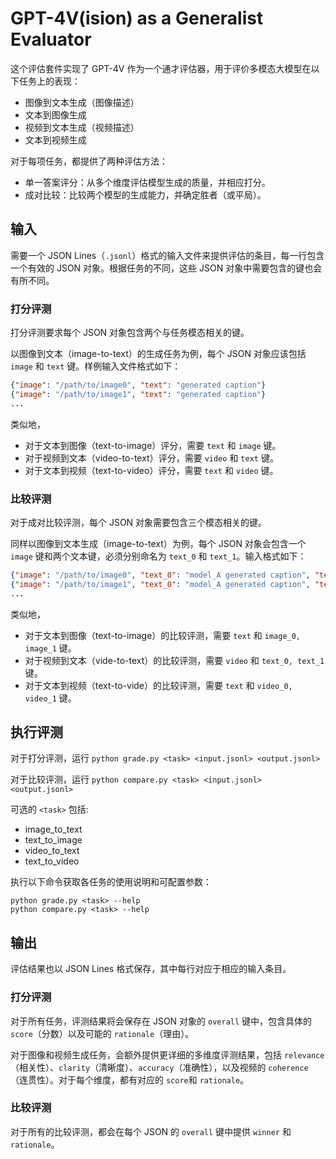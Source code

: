 # GPT-4V(ision) as a Generalist Evaluator

这个评估套件实现了 GPT-4V 作为一个通才评估器，用于评价多模态大模型在以下任务上的表现：
- 图像到文本生成（图像描述）
- 文本到图像生成
- 视频到文本生成（视频描述）
- 文本到视频生成

对于每项任务，都提供了两种评估方法：
- 单一答案评分：从多个维度评估模型生成的质量，并相应打分。
- 成对比较：比较两个模型的生成能力，并确定胜者（或平局）。

## 输入

需要一个 JSON Lines（`.jsonl`）格式的输入文件来提供评估的条目，每一行包含一个有效的 JSON 对象。根据任务的不同，这些 JSON 对象中需要包含的键也会有所不同。

### 打分评测

打分评测要求每个 JSON 对象包含两个与任务模态相关的键。

以图像到文本（image-to-text）的生成任务为例，每个 JSON 对象应该包括 `image` 和 `text` 键。样例输入文件格式如下：

```JSON
{"image": "/path/to/image0", "text": "generated caption"}
{"image": "/path/to/image1", "text": "generated caption"}
...
```

类似地，
- 对于文本到图像（text-to-image）评分，需要 `text` 和 `image` 键。
- 对于视频到文本（video-to-text）评分，需要 `video` 和 `text` 键。
- 对于文本到视频（text-to-video）评分，需要 `text` 和 `video` 键。


### 比较评测

对于成对比较评测，每个 JSON 对象需要包含三个模态相关的键。

同样以图像到文本生成（image-to-text）为例，每个 JSON 对象会包含一个 `image` 键和两个文本键，必须分别命名为 `text_0` 和 `text_1`。输入格式如下：

```JSON
{"image": "/path/to/image0", "text_0": "model_A generated caption", "text_1": "model_B generated caption"}
{"image": "/path/to/image1", "text_0": "model_A generated caption", "text_1": "model_B generated caption"}
...
```

类似地，
- 对于文本到图像（text-to-image）的比较评测，需要 `text` 和 `image_0, image_1` 键。
- 对于视频到文本（vide-to-text）的比较评测，需要 `video` 和 `text_0, text_1`键。
- 对于文本到视频（text-to-vide）的比较评测，需要 `text` 和 `video_0, video_1` 键。

## 执行评测

对于打分评测，运行 `python grade.py <task> <input.jsonl> <output.jsonl>`

对于比较评测，运行 `python compare.py <task> <input.jsonl> <output.jsonl>`

可选的 `<task>` 包括:
- image_to_text
- text_to_image
- video_to_text
- text_to_video

执行以下命令获取各任务的使用说明和可配置参数：
```shell
python grade.py <task> --help
python compare.py <task> --help
```

## 输出

评估结果也以 JSON Lines 格式保存，其中每行对应于相应的输入条目。

### 打分评测

对于所有任务，评测结果将会保存在 JSON 对象的 `overall` 键中，包含具体的 `score`（分数）以及可能的 `rationale`（理由）。

对于图像和视频生成任务，会额外提供更详细的多维度评测结果，包括 `relevance`（相关性）、`clarity`（清晰度）、`accuracy`（准确性），以及视频的 `coherence`（连贯性）。对于每个维度，都有对应的 `score`和 `rationale`。

### 比较评测

对于所有的比较评测，都会在每个 JSON 的 `overall` 键中提供 `winner` 和 `rationale`。
